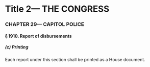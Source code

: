 
# Title 2— THE CONGRESS
### CHAPTER 29— CAPITOL POLICE
#### § 1910. Report of disbursements
##### (c) Printing

Each report under this section shall be printed as a House document.
